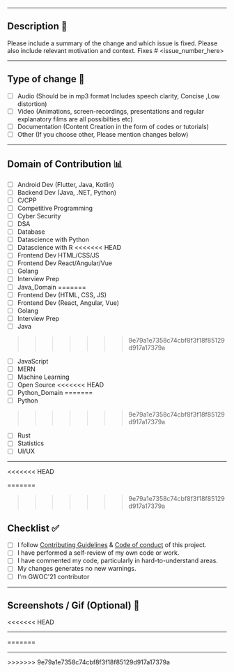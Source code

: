 <hr>

## Description 📜

Please include a summary of the change and which issue is fixed. Please also include relevant motivation and context. 
Fixes # <issue_number_here> 

<hr>

## Type of change 📝

<!----Please delete options that are not relevant.And in order to tick the check box just but x inside them for example [x] like this----->

- [ ] Audio (Should be in mp3 format Includes speech clarity, Concise ,Low distortion)
- [ ] Video (Animations, screen-recordings, presentations and regular explanatory films are all possibilties etc)
- [ ] Documentation (Content Creation in the form of codes or tutorials)
- [ ] Other (If you choose other, Please mention changes below) 

<hr>

## Domain of Contribution 📊

<!----Please delete options that are not relevant.And in order to tick the check box just but x inside them for example [x] like this----->

- [ ] Android Dev (Flutter, Java, Kotlin)
- [ ] Backend Dev (Java, .NET, Python)
- [ ] C/CPP
- [ ] Competitive Programming
- [ ] Cyber Security
- [ ] DSA
- [ ] Database
- [ ] Datascience with Python
- [ ] Datascience with R
<<<<<<< HEAD
- [ ] Frontend Dev HTML/CSS/JS
- [ ] Frontend Dev React/Angular/Vue
- [ ] Golang
- [ ] Interview Prep
- [ ] Java_Domain
=======
- [ ] Frontend Dev (HTML, CSS, JS)
- [ ] Frontend Dev (React, Angular, Vue)
- [ ] Golang
- [ ] Interview Prep
- [ ] Java
>>>>>>> 9e79a1e7358c74cbf8f3f18f85129d917a17379a
- [ ] JavaScript
- [ ] MERN
- [ ] Machine Learning
- [ ] Open Source
<<<<<<< HEAD
- [ ] Python_Domain
=======
- [ ] Python
>>>>>>> 9e79a1e7358c74cbf8f3f18f85129d917a17379a
- [ ] Rust
- [ ] Statistics
- [ ] UI/UX

<hr>
<<<<<<< HEAD

=======
 
>>>>>>> 9e79a1e7358c74cbf8f3f18f85129d917a17379a
## Checklist ✅

<!----Please delete options that are not relevant.And in order to tick the check box just but x inside them for example [x] like this----->

- [ ] I follow [Contributing Guidelines](https://github.com/girlscript/winter-of-contributing/blob/main/.github/CONTRIBUTING.md) & [Code of conduct](https://github.com/girlscript/winter-of-contributing/blob/main/.github/CODE_OF_CONDUCT.md) of this project.
- [ ] I have performed a self-review of my own code or work.
- [ ] I have commented my code, particularly in hard-to-understand areas.
- [ ] My changes generates no new warnings.
- [ ] I'm GWOC'21 contributor

<hr>

<!----Please delete options that are not relevant.And in order to tick the check box just but x inside them for example [x] like this----->

## Screenshots / Gif (Optional) 📸

<<<<<<< HEAD
<hr>
=======
<hr>
>>>>>>> 9e79a1e7358c74cbf8f3f18f85129d917a17379a
